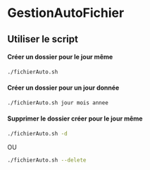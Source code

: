 # GestionAutoFichier

## Utiliser le script

#### Créer un dossier pour le jour même

```bash
./fichierAuto.sh
```

#### Créer un dossier pour un jour donnée

```bash
./fichierAuto.sh jour mois annee
```

#### Supprimer le dossier créer pour le jour même

```bash
./fichierAuto.sh -d
```

OU

```bash
./fichierAuto.sh --delete
```

